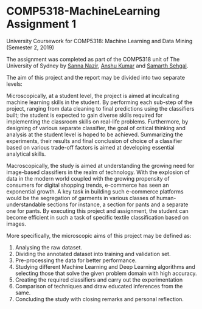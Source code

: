 # COMP5318-MachineLearning Assignment 1
University Coursework for COMP5318: Machine Learning and Data Mining (Semester 2, 2019)

The assignment was completed as part of the COMP5318 unit of The University of Sydney by [Sanna Nazir](https://github.com/Sanna-Nazir), [Anshu Kumar](https://github.com/anshukr5) and [Samarth Sehgal](https://github.com/samarthsehgal97). 

The aim of this project and the report may be divided into two separate levels:

Microscopically, at a student level, the project is aimed at inculcating machine learning skills in the student. By performing each sub-step of the project, ranging from data cleaning to final predictions using the classifiers built; the student is expected to gain diverse skills required for implementing the classroom skills on real-life problems. Furthermore, by designing of various separate classifier, the goal of critical thinking and analysis at the student level is hoped to be achieved. Summarizing the experiments, their results and final conclusion of choice of a classifier based on various trade-off factors is aimed at developing essential analytical skills.

Macroscopically, the study is aimed at understanding the growing need for image-based classifiers in the realm of technology. With the explosion of data in the modern world coupled with the growing propensity of consumers for digital shopping trends, e-commerce has seen an exponential growth. A key task in building such e-commerce platforms would be the segregation of garments in various classes of human-understandable sections for instance, a section for pants and a separate one for pants. By executing this project and assignment, the student can become efficient in such a task of specific textile classification based on images.

More specifically, the microscopic aims of this project may be defined as: 
  1. Analysing the raw dataset. 
  2. Dividing the annotated dataset into training and validation set. 
  3. Pre-processing the data for better performance. 
  4. Studying different Machine Learning and Deep Learning algorithms and selecting those that solve the given problem domain with high accuracy. 
  5. Creating the required classifiers and carry out the experimentation 
  6. Comparison of techniques and draw educated inferences from the same. 
  7. Concluding the study with closing remarks and personal reflection.
